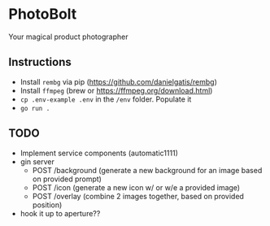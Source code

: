 # PhotoBolt
Your magical product photographer

## Instructions
- Install `rembg` via pip (https://github.com/danielgatis/rembg)
- Install `ffmpeg` (brew or https://ffmpeg.org/download.html)
- `cp .env-example .env` in the `/env` folder. Populate it
- `go run .`

## TODO
- Implement service components (automatic1111)
- gin server
  - POST /background (generate a new background for an image based on provided prompt)
  - POST /icon (generate a new icon w/ or w/e a provided image)
  - POST /overlay (combine 2 images together, based on provided position)
- hook it up to aperture??
